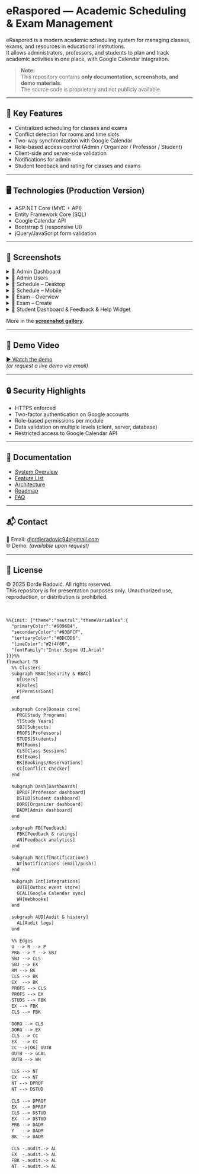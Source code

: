 # eRaspored — Academic Scheduling & Exam Management

eRaspored is a modern academic scheduling system for managing classes, exams, and resources in educational institutions.  
It allows administrators, professors, and students to plan and track academic activities in one place, with Google Calendar integration.

> **Note:**  
> This repository contains **only documentation, screenshots, and demo materials**.  
> The source code is proprietary and not publicly available.

---

## 🚀 Key Features
- Centralized scheduling for classes and exams
- Conflict detection for rooms and time slots
- Two-way synchronization with Google Calendar
- Role-based access control (Admin / Organizer / Professor / Student)
- Client-side and server-side validation
- Notifications for admin
- Student feedback and rating for classes and exams
---

## 🖥️ Technologies (Production Version)
- ASP.NET Core (MVC + API)
- Entity Framework Core (SQL)
- Google Calendar API
- Bootstrap 5 (responsive UI)
- jQuery/JavaScript form validation

---

## 📸 Screenshots
<details>
<summary>📸 Admin Dashboard</summary>

![Dashboard](media/screenshots/01-admin-dashboard.png)

</details>

<details>
<summary>📸 Admin Users</summary>

![Admin-Users](media/screenshots/02-admin-users.png)

</details>

<details>
<summary>📸 Schedule – Desktop</summary>

![Nastava-Desktop](media/screenshots/03-nastava-desktop.png)

</details>

<details>
<summary>📸 Schedule – Mobile</summary>

![Nastava-Mobile](media/screenshots/04-nastava-mobile.png)

</details>

<details>
<summary>📸 Exam – Overview</summary>

![Ispit-View](media/screenshots/05-ispit-view.png)

</details>

<details>
<summary>📸 Exam – Create</summary>

![Ispit-Create](media/screenshots/06-ispit-create.png)

</details>

<details>
<summary>📸 Student Dashboard & Feedback & Help Widget</summary>

![Student-Dashboard](media/screenshots/07-studentdash-rate-helpwidget.png)

</details>


More in the **[screenshot gallery](media/screenshots/)**.

---

## 🎥 Demo Video
[▶ Watch the demo](media/demo.mp4)  
*(or request a live demo via email)*

---

## 🔒 Security Highlights
- HTTPS enforced
- Two-factor authentication on Google accounts
- Role-based permissions per module
- Data validation on multiple levels (client, server, database)
- Restricted access to Google Calendar API

---

## 📄 Documentation
- [System Overview](docs/overview.md)
- [Feature List](docs/features.md)
- [Architecture](docs/architecture.md)
- [Roadmap](docs/roadmap.md)
- [FAQ](docs/faq.md)

---

## 📬 Contact
📧 Email: djordjeradovic94@gmail.com  
🌐 Demo: *(available upon request)*

---

## 📜 License
© 2025 Đorđe Radović. All rights reserved.  
This repository is for presentation purposes only. Unauthorized use, reproduction, or distribution is prohibited.


```mermaid


%%{init: {"theme":"neutral","themeVariables":{
  "primaryColor":"#6096B4",
  "secondaryColor":"#93BFCF",
  "tertiaryColor":"#BDCDD6",
  "lineColor":"#2f4f60",
  "fontFamily":"Inter,Segoe UI,Arial"
}}}%%
flowchart TB
  %% Clusters
  subgraph RBAC[Security & RBAC]
    U[Users]
    R[Roles]
    P[Permissions]
  end

  subgraph Core[Domain core]
    PRG[Study Programs]
    Y[Study Years]
    SBJ[Subjects]
    PROFS[Professors]
    STUDS[Students]
    RM[Rooms]
    CLS[Class Sessions]
    EX[Exams]
    BK[Bookings/Reservations]
    CC[Conflict Checker]
  end

  subgraph Dash[Dashboards]
    DPROF[Professor dashboard]
    DSTUD[Student dashboard]
    DORG[Organizer dashboard]
    DADM[Admin dashboard]
  end

  subgraph FB[Feedback]
    FBK[Feedback & ratings]
    AN[Feedback analytics]
  end

  subgraph Notif[Notifications]
    NT[Notifications (email/push)]
  end

  subgraph Int[Integrations]
    OUTB[Outbox event store]
    GCAL[Google Calendar sync]
    WH[Webhooks]
  end

  subgraph AUD[Audit & history]
    AL[Audit logs]
  end

  %% Edges
  U --> R --> P
  PRG --> Y --> SBJ
  SBJ --> CLS
  SBJ --> EX
  RM --> BK
  CLS --> BK
  EX  --> BK
  PROFS --> CLS
  PROFS --> EX
  STUDS --> FBK
  EX --> FBK
  CLS --> FBK

  DORG --> CLS
  DORG --> EX
  CLS --> CC
  EX  --> CC
  CC -->|OK| OUTB
  OUTB --> GCAL
  OUTB --> WH

  CLS --> NT
  EX  --> NT
  NT --> DPROF
  NT --> DSTUD

  CLS --> DPROF
  EX  --> DPROF
  CLS --> DSTUD
  EX  --> DSTUD
  PRG --> DADM
  Y   --> DADM
  BK  --> DADM

  CLS -.audit.-> AL
  EX  -.audit.-> AL
  FBK -.audit.-> AL
  NT  -.audit.-> AL
```
